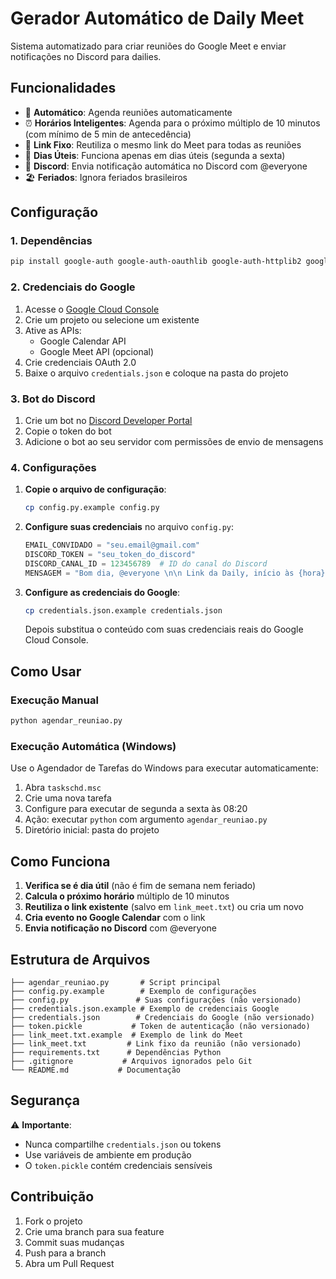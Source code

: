 # Gerador Automático de Daily Meet

Sistema automatizado para criar reuniões do Google Meet e enviar notificações no Discord para dailies.

## Funcionalidades

- 🤖 **Automático**: Agenda reuniões automaticamente
- ⏰ **Horários Inteligentes**: Agenda para o próximo múltiplo de 10 minutos (com mínimo de 5 min de antecedência)
- 🔄 **Link Fixo**: Reutiliza o mesmo link do Meet para todas as reuniões
- 📅 **Dias Úteis**: Funciona apenas em dias úteis (segunda a sexta)
- 🎯 **Discord**: Envia notificação automática no Discord com @everyone
- 🏖️ **Feriados**: Ignora feriados brasileiros

## Configuração

### 1. Dependências

```bash
pip install google-auth google-auth-oauthlib google-auth-httplib2 google-api-python-client discord.py holidays
```

### 2. Credenciais do Google

1. Acesse o [Google Cloud Console](https://console.cloud.google.com/)
2. Crie um projeto ou selecione um existente
3. Ative as APIs:
   - Google Calendar API
   - Google Meet API (opcional)
4. Crie credenciais OAuth 2.0
5. Baixe o arquivo `credentials.json` e coloque na pasta do projeto

### 3. Bot do Discord

1. Crie um bot no [Discord Developer Portal](https://discord.com/developers/applications)
2. Copie o token do bot
3. Adicione o bot ao seu servidor com permissões de envio de mensagens

### 4. Configurações

1. **Copie o arquivo de configuração**:

   ```bash
   cp config.py.example config.py
   ```

2. **Configure suas credenciais** no arquivo `config.py`:

   ```python
   EMAIL_CONVIDADO = "seu.email@gmail.com"
   DISCORD_TOKEN = "seu_token_do_discord"
   DISCORD_CANAL_ID = 123456789  # ID do canal do Discord
   MENSAGEM = "Bom dia, @everyone \n\n Link da Daily, início às {hora} \n\n {link_meet}"
   ```

3. **Configure as credenciais do Google**:
   ```bash
   cp credentials.json.example credentials.json
   ```
   Depois substitua o conteúdo com suas credenciais reais do Google Cloud Console.

## Como Usar

### Execução Manual

```bash
python agendar_reuniao.py
```

### Execução Automática (Windows)

Use o Agendador de Tarefas do Windows para executar automaticamente:

1. Abra `taskschd.msc`
2. Crie uma nova tarefa
3. Configure para executar de segunda a sexta às 08:20
4. Ação: executar `python` com argumento `agendar_reuniao.py`
5. Diretório inicial: pasta do projeto

## Como Funciona

1. **Verifica se é dia útil** (não é fim de semana nem feriado)
2. **Calcula o próximo horário** múltiplo de 10 minutos
3. **Reutiliza o link existente** (salvo em `link_meet.txt`) ou cria um novo
4. **Cria evento no Google Calendar** com o link
5. **Envia notificação no Discord** com @everyone

## Estrutura de Arquivos

```
├── agendar_reuniao.py       # Script principal
├── config.py.example        # Exemplo de configurações
├── config.py               # Suas configurações (não versionado)
├── credentials.json.example # Exemplo de credenciais Google
├── credentials.json        # Credenciais do Google (não versionado)
├── token.pickle           # Token de autenticação (não versionado)
├── link_meet.txt.example  # Exemplo de link do Meet
├── link_meet.txt         # Link fixo da reunião (não versionado)
├── requirements.txt      # Dependências Python
├── .gitignore           # Arquivos ignorados pelo Git
└── README.md           # Documentação
```

## Segurança

⚠️ **Importante**:

- Nunca compartilhe `credentials.json` ou tokens
- Use variáveis de ambiente em produção
- O `token.pickle` contém credenciais sensíveis

## Contribuição

1. Fork o projeto
2. Crie uma branch para sua feature
3. Commit suas mudanças
4. Push para a branch
5. Abra um Pull Request
